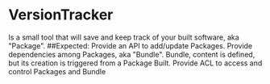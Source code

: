 # VersionTracker
Is a small tool that will save and keep track of your built software, aka "Package".
##Expected:
Provide an API to add/update Packages.
Provide dependencies among Packages, aka "Bundle".
Bundle, content is defined, but its creation is triggered from a Package Built.
Provide ACL to access and control Packages and Bundle
